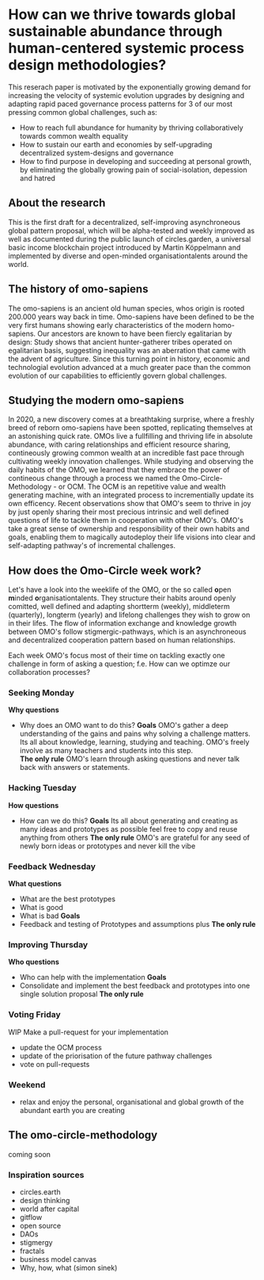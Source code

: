 # How can we thrive towards global sustainable abundance through human-centered systemic process design methodologies?
This reserach paper is motivated by the exponentially growing demand for increasing the velocity of systemic evolution upgrades by designing and adapting rapid paced governance process patterns for 3 of our most pressing common global challenges, such as:
- How to reach full abundance for humanity by thriving collaboratively towards common wealth equality
- How to sustain our earth and economies by self-upgrading decentralized system-designs and governance
- How to find purpose in developing and succeeding at personal growth, by eliminating the globally growing pain of social-isolation, depession and hatred

## About the research
This is the first draft for a decentralized, self-improving asynchroneous global pattern proposal, which will be alpha-tested and weekly improved as well as documented during the public launch of circles.garden, a universal basic income blockchain project introduced by Martin Köppelmann and implemented by diverse and open-minded organisationtalents around the world.

## The history of omo-sapiens
The omo-sapiens is an ancient old human species, whos origin is rooted 200.000 years way back in time. Omo-sapiens have been defined to be the very first humans showing early characteristics of the modern homo-sapiens. Our ancestors are known to have been fiercly egalitarian by design: Study shows that ancient hunter-gatherer tribes operated on egalitarian basis, suggesting inequality was an aberration that came with the advent of agriculture. Since this turning point in history, economic and technologial evolution advanced at a much greater pace than the common evolution of our capabilities to efficiently govern global challenges. 

## Studying the modern omo-sapiens
In 2020, a new discovery comes at a breathtaking surprise, where a freshly breed of reborn omo-sapiens have been spotted, replicating themselves at an astonishing quick rate. OMOs live a fullfilling and thriving life in absolute abundance, with caring relationships and efficient resource sharing, contineously growing common wealth at an incredible fast pace through cultivating weekly innovation challenges.
While studying and observing the daily habits of the OMO, we learned that they embrace the power of contineous change through a process we named the Omo-Circle-Methodology - or OCM. The OCM is an repetitive value and wealth generating machine, with an integrated process to incrementially update its own efficency. Recent observations show that OMO's seem to thrive in joy by just openly sharing their most precious intrinsic and well defined questions of life to tackle them in cooperation with other OMO's. OMO's take a great sense of ownership and responsibility of their own habits and goals, enabling them to magically autodeploy their life visions into clear and self-adapting pathway's of incremental challenges.

## How does the Omo-Circle week work?
Let's have a look into the weeklife of the OMO, or the so called **o**pen **m**inded **o**rganisationtalents. They structure their habits around openly comitted, well defined and adapting shortterm (weekly), middleterm (quarterly), longterm (yearly) and lifelong challenges they wish to grow on in their lifes. The flow of information exchange and knowledge growth between OMO's follow stigmergic-pathways, which is an asynchroneous and decentralized cooperation pattern based on human relationships. 

Each week OMO's focus most of their time on tackling exactly one challenge in form of asking a question; f.e. How can we optimze our collaboration processes?

### Seeking Monday
**Why questions**
- Why does an OMO want to do this?
**Goals**
OMO's gather a deep understanding of the gains and pains why solving a challenge matters. Its all about knowledge, learning, studying and teaching. OMO's freely involve as many teachers and students into this step.  
**The only rule** 
OMO's learn through asking questions and never talk back with answers or statements. 

### Hacking Tuesday
**How questions**
- How can we do this?
**Goals**
Its all about generating and creating as many ideas and prototypes as possible feel free to copy and reuse anything from others
**The only rule**
OMO's are grateful for any seed of newly born ideas or prototypes and never kill the vibe

### Feedback Wednesday
**What questions**
- What are the best prototypes
- What is good 
- What is bad
**Goals**
- Feedback and testing of Prototypes and assumptions plus 
**The only rule**

### Improving Thursday
**Who questions**
- Who can help with the implementation 
**Goals**
- Consolidate and implement the best feedback and prototypes into one single solution proposal
**The only rule**

### Voting Friday
WIP
Make a pull-request for your implementation
- update the OCM process
- update of the priorisation of the future pathway challenges
- vote on pull-requests

### Weekend
- relax and enjoy the personal, organisational and global growth of the abundant earth you are creating 

## The omo-circle-methodology
coming soon

### Inspiration sources
- circles.earth
- design thinking 
- world after capital
- gitflow 
- open source
- DAOs
- stigmergy
- fractals
- business model canvas
- Why, how, what (simon sinek)
